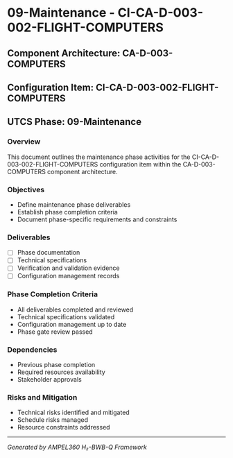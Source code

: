 # 09-Maintenance - CI-CA-D-003-002-FLIGHT-COMPUTERS

## Component Architecture: CA-D-003-COMPUTERS
## Configuration Item: CI-CA-D-003-002-FLIGHT-COMPUTERS
## UTCS Phase: 09-Maintenance

### Overview
This document outlines the maintenance phase activities for the CI-CA-D-003-002-FLIGHT-COMPUTERS configuration item within the CA-D-003-COMPUTERS component architecture.

### Objectives
- Define maintenance phase deliverables
- Establish phase completion criteria
- Document phase-specific requirements and constraints

### Deliverables
- [ ] Phase documentation
- [ ] Technical specifications
- [ ] Verification and validation evidence
- [ ] Configuration management records

### Phase Completion Criteria
- All deliverables completed and reviewed
- Technical specifications validated
- Configuration management up to date
- Phase gate review passed

### Dependencies
- Previous phase completion
- Required resources availability
- Stakeholder approvals

### Risks and Mitigation
- Technical risks identified and mitigated
- Schedule risks managed
- Resource constraints addressed

---
*Generated by AMPEL360 H₂-BWB-Q Framework*
